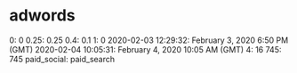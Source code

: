 # adwords

0: 0
0.25: 0.25
0.4: 0.1
1: 0
2020-02-03 12:29:32: February 3, 2020 6:50 PM (GMT)
2020-02-04 10:05:31: February 4, 2020 10:05 AM (GMT)
4: 16
745: 745
paid_social: paid_search